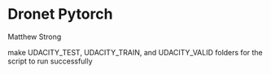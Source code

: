 # Dronet Pytorch

Matthew Strong

make UDACITY_TEST, UDACITY_TRAIN, and UDACITY_VALID folders for the script to run successfully